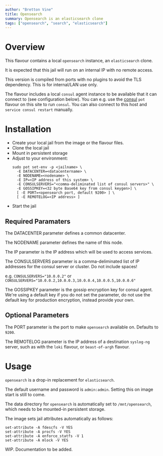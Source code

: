 ```yaml
---
author: "Bretton Vine"
title: Opensearch
summary: Opensearch is an elasticsearch clone
tags: ["opensearch", "search", "elasticsearch"]
---
```


# Overview

This flavour contains a local `opensearch` instance, an `elasticsearch` clone.

It is expected that this jail will run on an internal IP with no remote access.

This version is compiled from ports with no plugins to avoid the TLS dependency. This is for internal/LAN use only.

The flavour includes a local ```consul``` agent instance to be available that it can connect to (see configuration below). You can e.g. use the [consul](https://potluck.honeyguide.net/blog/consul/) ```pot``` flavour on this site to run ```consul```. You can also connect to this host and ```service consul restart``` manually.

# Installation

* Create your local jail from the image or the flavour files.
* Clone the local jail
* Mount in persistent storage
* Adjust to your environment:
  ```
  sudo pot set-env -p <jailname> \
    -E DATACENTER=<datacentername> \
    -E NODENAME=<nodename> \
    -E IP=<IP address of this system> \
    -E CONSULSERVERS="<comma-deliminated list of consul servers>" \
    -E GOSSIPKEY=<32 byte Base64 key from consul keygen>] \
    [ -E PORT=<opensearch port, default 9200> ] \
    [ -E REMOTELOG=<IP address> ]
  ```
* Start the jail

## Required Paramaters
The DATACENTER parameter defines a common datacenter.

The NODENAME parameter defines the name of this node.

The IP parameter is the IP address which will be used to access services.

The CONSULSERVERS parameter is a comma-deliminated list of IP addresses for the consul server or cluster. Do not include spaces!

e.g. ```CONSULSERVERS="10.0.0.2"``` or ```CONSULSERVERS="10.0.0.2,10.0.0.3,10.0.0.4,10.0.0.5,10.0.0.6"```

The GOSSIPKEY parameter is the gossip encryption key for consul agent. We're using a default key if you do not set the parameter, do not use the default key for production encryption, instead provide your own.


## Optional Parameters

The PORT parameter is the port to make `opensearch` available on. Defaults to `9200`.

The REMOTELOG parameter is the IP address of a destination ```syslog-ng``` server, such as with the ```loki``` flavour, or ```beast-of-argh``` flavour.

# Usage

`opensearch` is a drop-in replacement for `elasticsearch`. 

The default username and password is `admin:admin`. Setting this on image start is still to come.

The data directory for `opensearch` is automatically set to `/mnt/opensearch`, which needs to be mounted-in persistent storage.

The image sets jail attributes automatically as follows:
```
set-attribute -A fdescfs -V YES
set-attribute -A procfs -V YES
set-attribute -A enforce_statfs -V 1
set-attribute -A mlock -V YES
```

WIP. Documentation to be added.
